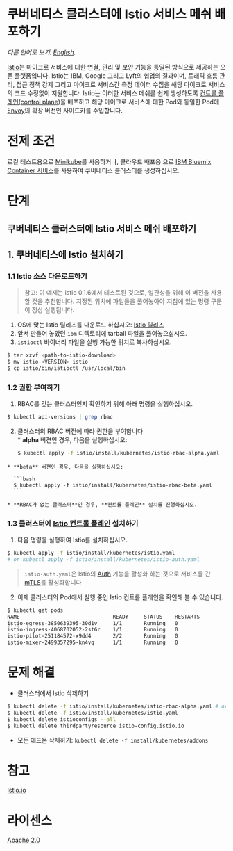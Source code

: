 # 쿠버네티스 클러스터에 Istio 서비스 메쉬 배포하기

*다른 언어로 보기: [English](GETTING_STARTED).*

[Istio](http://istio.io)는 마이크로 서비스에 대한 연결, 관리 및 보안 기능을 통일된 방식으로 제공하는 오픈 플랫폼입니다. Istio는 IBM, Google 그리고 Lyft의 협업의 결과이며, 트래픽 흐름 관리, 접근 정책 강제 그리고 마이크로 서비스간 측정 데이터 수집을 해당 마이크로 서비스의 코드 수정없이 지원합니다. Istio는 이러한 서비스 메쉬를 쉽게 생성하도록 [컨트롤 플레인(control plane)](https://istio.io/docs/concepts/what-is-istio/overview.html#architecture)을 배포하고 해당 마이크로 서비스에 대한 Pod와 동일한 Pod에 [Envoy](https://lyft.github.io/envoy/)의 확장 버전인 사이드카를 주입합니다.

# 전제 조건
로컬 테스트용으로 [Minikube](https://kubernetes.io/docs/getting-started-guides/minikube)를 사용하거나, 클라우드 배포용 으로 [IBM Bluemix Container 서비스](https://github.com/IBM/container-journey-template/blob/master/README.md)를 사용하여 쿠버네티스 클러스터를 생성하십시오.

# 단계

## 쿠버네티스 클러스터에 Istio 서비스 메쉬 배포하기

## 1. 쿠버네티스에 Istio 설치하기

### 1.1 Istio 소스 다운로드하기

  > 참고: 이 예제는 istio 0.1.6에서 테스트된 것으로, 일관성을 위해 이 버전을 사용할 것을 추천합니다.
    지정된 위치에 파일들을 풀어놓아야 지침에 있는 명령 구문이 정상 실행됩니다.

  1. OS에 맞는 Istio 릴리즈를 다운로드 하십시오: [Istio 릴리즈](https://github.com/istio/istio/releases)  
  2. 앞서 만들어 놓았던 `ibm` 디렉토리에 tarball 파일을 풀어놓으십시오.
  3. `istioctl` 바이너리 파일을 실행 가능한 위치로 복사하십시오.

  ```bash
  $ tar xzvf <path-to-istio-download>
  $ mv istio-<VERSION> istio
  $ cp istio/bin/istioctl /usr/local/bin

  ```

### 1.2 권한 부여하기  
  1. RBAC를 갖는 클러스터인지 확인하기 위해 아래 명령을 실행하십시오.  
  ```bash
  $ kubectl api-versions | grep rbac
  ```  
  2. 클러스터의 RBAC 버전에 따라 권한을 부여합니다  
    * **alpha** 버젼인 경우, 다음을 실행하십시오:

      ```bash
      $ kubectl apply -f istio/install/kubernetes/istio-rbac-alpha.yaml
      ```

    * **beta** 버젼인 경우, 다음을 실행하십시오:

      ```bash
      $ kubectl apply -f istio/install/kubernetes/istio-rbac-beta.yaml
      ```

    * **RBAC가 없는 클러스터**인 경우, **컨트롤 플레인** 설치를 진행하십시오.

### 1.3 클러스터에 [Istio 컨트롤 플레인](https://istio.io/docs/concepts/what-is-istio/overview.html#architecture) 설치하기  
  1. 다음 명령을 실행하여 Istio를 설치하십시오.
  ```bash
  $ kubectl apply -f istio/install/kubernetes/istio.yaml
  # or kubectl apply -f istio/install/kubernetes/istio-auth.yaml
  ```
  > `istio-auth.yaml`은  Istio의 [Auth](https://istio.io/docs/concepts/network-and-auth/auth.html) 기능을 활성화 하는 것으로 서비스들 간 [mTLS](https://en.wikipedia.org/wiki/Mutual_authentication)를 활성화합니다

  2. 이제 클러스터의 Pod에서 실행 중인 Istio 컨트롤 플레인을 확인해 볼 수 있습니다.
  ```bash
  $ kubectl get pods
  NAME                              READY     STATUS    RESTARTS
  istio-egress-3850639395-30d1v     1/1       Running   0       
  istio-ingress-4068702052-2st6r    1/1       Running   0       
  istio-pilot-251184572-x9dd4       2/2       Running   0       
  istio-mixer-2499357295-kn4vq      1/1       Running   0       
  ```

# 문제 해결
* 클러스터에서 Istio 삭제하기
```bash
$ kubectl delete -f istio/install/kubernetes/istio-rbac-alpha.yaml # or istio-rbac-beta.yaml
$ kubectl delete -f istio/install/kubernetes/istio.yaml
$ kubectl delete istioconfigs --all
$ kubectl delete thirdpartyresource istio-config.istio.io
```
* 모든 애드온 삭제하기: `kubectl delete -f install/kubernetes/addons`

# 참고
[Istio.io](https://istio.io/docs/tasks/index.html)
# 라이센스
[Apache 2.0](http://www.apache.org/licenses/LICENSE-2.0)
